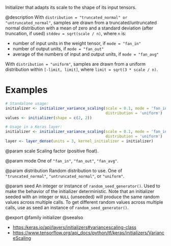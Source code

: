 Initializer that adapts its scale to the shape of its input tensors.

@description
With `distribution = "truncated_normal" or "untruncated_normal"`, samples are
drawn from a truncated/untruncated normal distribution with a mean of zero
and a standard deviation (after truncation, if used) `stddev = sqrt(scale /
n)`, where `n` is:

- number of input units in the weight tensor, if `mode = "fan_in"`
- number of output units, if `mode = "fan_out"`
- average of the numbers of input and output units, if `mode = "fan_avg"`

With `distribution = "uniform"`, samples are drawn from a uniform distribution
within `[-limit, limit]`, where `limit = sqrt(3 * scale / n)`.

# Examples

```r
# Standalone usage:
initializer <- initializer_variance_scaling(scale = 0.1, mode = 'fan_in',
                                            distribution = 'uniform')
values <- initializer(shape = c(2, 2))
```


```r
# Usage in a Keras layer:
initializer <- initializer_variance_scaling(scale = 0.1, mode = 'fan_in',
                                            distribution = 'uniform')
layer <- layer_dense(units = 3, kernel_initializer = initializer)
```

@param scale
Scaling factor (positive float).

@param mode
One of `"fan_in"`, `"fan_out"`, `"fan_avg"`.

@param distribution
Random distribution to use.
One of `"truncated_normal"`, `"untruncated_normal"`, or `"uniform"`.

@param seed
An integer or instance of
`random_seed_generator()`.
Used to make the behavior of the initializer
deterministic. Note that an initializer seeded with an integer
or `NULL` (unseeded) will produce the same random values
across multiple calls. To get different random values
across multiple calls, use as seed an instance
of `random_seed_generator()`.

@export
@family initializer
@seealso
+ <https:/keras.io/api/layers/initializers#variancescaling-class>
+ <https://www.tensorflow.org/api_docs/python/tf/keras/initializers/VarianceScaling>
